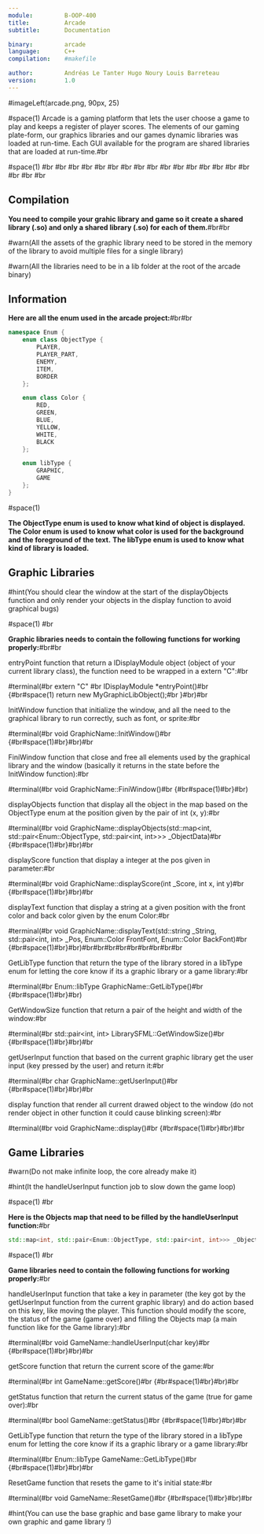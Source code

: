 ```yaml
---
module:			B-OOP-400
title:			Arcade
subtitle:		Documentation

binary: 		arcade
language:		C++
compilation:	#makefile

author:			Andréas Le Tanter Hugo Noury Louis Barreteau
version:		1.0
---
```


#imageLeft(arcade.png, 90px, 25)

#space(1)
Arcade is a gaming platform that lets the user choose a game to play and keeps a register of
player scores.
The elements of our gaming plate-form, our graphics libraries and our games dynamic libraries was loaded at run-time.
Each GUI available for the program are shared libraries that are loaded at run-time.#br

#space(1)
#br
#br
#br
#br
#br
#br
#br
#br
#br
#br
#br
#br
#br
#br
#br
#br
#br
#br
#br

## Compilation

**You need to compile your grahic library and game so it create a shared library (.so) and only a shared library (.so) for each of them.**#br#br

#warn(All the assets of the graphic library need to be stored in the memory of the library to avoid multiple files for a single library)

#warn(All the libraries need to be in a lib folder at the root of the arcade binary)

## Information

**Here are all the enum used in the arcade project:**#br#br

```c++
namespace Enum {
    enum class ObjectType {
        PLAYER,
        PLAYER_PART,
        ENEMY,
        ITEM,
        BORDER
    };

    enum class Color {
        RED,
        GREEN,
        BLUE,
        YELLOW,
        WHITE,
        BLACK
    };

    enum libType {
        GRAPHIC,
        GAME
    };
}
```

#space(1)

**The ObjectType enum is used to know what kind of object is displayed.**
**The Color enum is used to know what color is used for the background and the foreground of the text.**
**The libType enum is used to know what kind of library is loaded.**

## Graphic Libraries

#hint(You should clear the window at the start of the displayObjects function and only render your objects in the display function to avoid graphical bugs)

#space(1)
#br

**Graphic libraries needs to contain the following functions for working properly:**#br#br

entryPoint function that return a IDisplayModule object (object of your current library class), the function need to be wrapped in a extern "C":#br

#terminal(#br extern "C" #br IDisplayModule *entryPoint()#br {#br#space(1) return new MyGraphicLibObject();#br }#br)#br

InitWindow function that initialize the window, and all the need to the graphical library to run correctly, such as font, or sprite:#br

#terminal(#br void GraphicName::InitWindow()#br {#br#space(1)#br}#br)#br

FiniWindow function that close and free all elements used by the graphical library and the window (basically it returns in the state before the InitWindow function):#br

#terminal(#br void GraphicName::FiniWindow()#br {#br#space(1)#br}#br)

displayObjects function that display all the object  in the map based on the ObjectType enum at the position given by the pair of int (x, y):#br

#terminal(#br void GraphicName::displayObjects(std::map<int, std::pair<Enum::ObjectType, std::pair<int, int>>> _ObjectData)#br {#br#space(1)#br}#br)#br

displayScore function that display a integer at the pos given in parameter:#br

#terminal(#br void GraphicName::displayScore(int _Score, int x, int y)#br {#br#space(1)#br}#br)#br

displayText function that display a string at a given position with the front color and back color given by the enum Color:#br

#terminal(#br void GraphicName::displayText(std::string _String, std::pair<int, int> _Pos, Enum::Color FrontFont, Enum::Color BackFont)#br {#br#space(1)#br}#br)#br#br#br#br#br#br#br#br#br

GetLibType function that return the type of the library stored in a libType enum for letting the core know if its a graphic library or a game library:#br

#terminal(#br Enum::libType GraphicName::GetLibType()#br {#br#space(1)#br}#br)

GetWindowSize function that return a pair of the height and width of the window:#br

#terminal(#br std::pair<int, int> LibrarySFML::GetWindowSize()#br {#br#space(1)#br}#br)#br

getUserInput function that based on the current graphic library get the user input (key pressed by the user) and return it:#br

#terminal(#br char GraphicName::getUserInput()#br {#br#space(1)#br}#br)#br

display function that render all current drawed object to the window (do not render object in other function it could cause blinking screen):#br

#terminal(#br void GraphicName::display()#br {#br#space(1)#br}#br)#br

## Game Libraries

#warn(Do not make infinite loop, the core already make it)

#hint(It the handleUserInput function job to slow down the game loop)

#space(1)
#br

**Here is the Objects map that need to be filled by the handleUserInput function:**#br

```c++
std::map<int, std::pair<Enum::ObjectType, std::pair<int, int>>> _ObjectData;
```

#space(1)
#br

**Game libraries need to contain the following functions for working properly:**#br

handleUserInput function that take a key in parameter (the key got by the getUserInput function from the current graphic library) and do action based on this key, like moving the player. This function should modify the score, the status of the game (game over) and filling the Objects map (a main function like for the Game library):#br

#terminal(#br void GameName::handleUserInput(char key)#br {#br#space(1)#br}#br)#br

getScore function that return the current score of the game:#br

#terminal(#br int GameName::getScore()#br {#br#space(1)#br}#br)#br

getStatus function that return the current status of the game (true for game over):#br

#terminal(#br bool GameName::getStatus()#br {#br#space(1)#br}#br)#br

GetLibType function that return the type of the library stored in a libType enum for letting the core know if its a graphic library or a game library:#br

#terminal(#br Enum::libType GameName::GetLibType()#br {#br#space(1)#br}#br)#br

ResetGame function that resets the game to it's initial state:#br

#terminal(#br void GameName::ResetGame()#br {#br#space(1)#br}#br)#br

#hint(You can use the base graphic and base game library to make your own graphic and game library !)